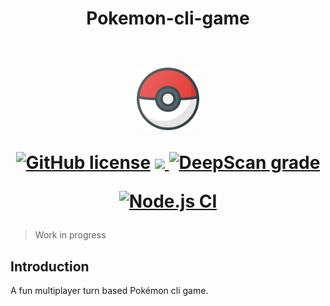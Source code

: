 <h1 align="center">
Pokemon-cli-game
<br> <br>
<p>
<img src="./static/pokeball.svg" width="100">
</p>

<p>
<a href="https://github.com/Tech-Phantoms/pokemon-cli-game/blob/main/LICENSE"><img alt="GitHub license" src="https://img.shields.io/github/license/Tech-Phantoms/pokemon-cli-game"></a>

<a href="https://github.com/Tech-Phantoms/pokemon-cli-game/pulls">
<img src="https://img.shields.io/badge/PRs-open-green">
</a>
<a href="https://deepscan.io/dashboard#view=project&tid=8580&pid=16758&bid=365082"><img src="https://deepscan.io/api/teams/8580/projects/16758/branches/365082/badge/grade.svg" alt="DeepScan grade"></a>

[![Node.js CI](https://github.com/Tech-Phantoms/pokemon-cli-game/actions/workflows/node.js.yml/badge.svg)](https://github.com/Tech-Phantoms/pokemon-cli-game/actions/workflows/node.js.yml)
</p>
</h1>


> Work in progress

## Introduction 
A fun multiplayer turn based Pokémon cli game. 